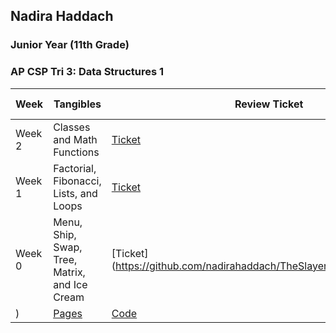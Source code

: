 ## Nadira Haddach
### Junior Year (11th Grade)
### AP CSP Tri 3: Data Structures 1

| Week  | Tangibles | Review Ticket  |  Github Pages | Replit |
|-------|-----------|----------------|---------------|--------|
| Week 2 |Classes and Math Functions| [Ticket](https://github.com/nadirahaddach/TheSlayers.github.io/issues/6)  | [Pages](https://nadirahaddach.github.io/) | [Code](https://replit.com/@nadirahaddach/menupy?#main.py) |
| Week 1 |Factorial, Fibonacci, Lists, and Loops| [Ticket](https://github.com/nadirahaddach/TheSlayers.github.io/issues/14)  | [Pages](https://nadirahaddach.github.io/) | [Code](https://replit.com/@nadirahaddach/menupy?#main.py) |
| Week 0 |Menu, Ship, Swap, Tree, Matrix, and Ice Cream| [Ticket](https://github.com/nadirahaddach/TheSlayers.github.io/issues/19
) | [Pages](https://nadirahaddach.github.io/) | [Code](https://replit.com/@nadirahaddach/menupy?#main.py) |
